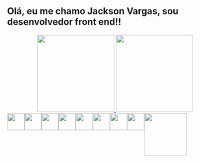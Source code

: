 ## Olá, eu me chamo Jackson Vargas, sou desenvolvedor front end!!
<div align="center">
  <a href="https://github.com/jacksonVargas">
  <img height="180em" src="https://github-readme-stats.vercel.app/api?username=jacksonVargas&show_icons=true&theme=dracula&include_all_commits=true&count_private=true"/>
  <img height="180em" src="https://github-readme-stats.vercel.app/api/top-langs/?username=jacksonVargas&layout=compact&langs_count=7&theme=dracula"/>
</div>
<div style="display: flex"><br>
   <img align="center" height="40" width="40" src="https://cdn.jsdelivr.net/gh/devicons/devicon/icons/javascript/javascript-original.svg" />
   <img align="center" width="40" height="40" src="https://cdn.jsdelivr.net/gh/devicons/devicon/icons/html5/html5-original.svg" />
   <img align="center" height="40" width="40" src="https://cdn.jsdelivr.net/gh/devicons/devicon/icons/css3/css3-original.svg" />
   <img align="center" height="40" width="40" src="https://cdn.jsdelivr.net/gh/devicons/devicon/icons/nextjs/nextjs-original.svg" />
   <img align="center" height="40" width="40" src="https://cdn.jsdelivr.net/gh/devicons/devicon/icons/flutter/flutter-original.svg" />
   <img align="center" height="40" width="40" src="https://cdn.jsdelivr.net/gh/devicons/devicon/icons/php/php-original.svg" />
   <img align="center" height="40" width="40" src="https://cdn.jsdelivr.net/gh/devicons/devicon/icons/mysql/mysql-original.svg" />
<img align="center" height="40" width="40" src="https://cdn.jsdelivr.net/gh/devicons/devicon/icons/sass/sass-original.svg" />
<img align="center" height="100" width="100" src="https://cdn.jsdelivr.net/gh/devicons/devicon/icons/tailwindcss/tailwindcss-original-wordmark.svg" />
</div>
